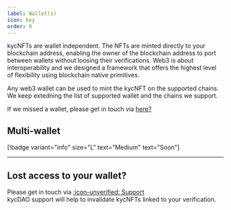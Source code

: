```yaml
---
label: Wallet(s)
icon: key
order: 0
---
```




kycNFTs are wallet independent. The NFTs are minted directly to your blockchain address, enabling the owner of the blockchain address to port between wallets without loosing their verifications. Web3 is about interoperability and we designed a framework that offers the highest level of flexibility using blockchain native primitives. 

Any web3 wallet can be used to mint the kycNFT on the supported chains. We keep extedning the list of supported wallet and the chains we support. 

If we missed a wallet, please get in touch via [here?]()

## Multi-wallet 

[!badge  variant="info" size="L" text="Medium" text="Soon"] 


---

## Lost access to your wallet?

Please get in touch via [:icon-unverified: Support](support.md) <br>
kycDAO support will help to invalidate kycNFTs linked to your verification. 